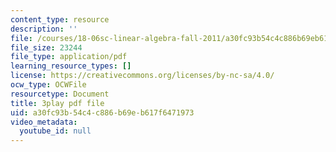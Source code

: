 ```yaml
---
content_type: resource
description: ''
file: /courses/18-06sc-linear-algebra-fall-2011/a30fc93b54c4c886b69eb617f6471973_VYS9EYZ3gCo.pdf
file_size: 23244
file_type: application/pdf
learning_resource_types: []
license: https://creativecommons.org/licenses/by-nc-sa/4.0/
ocw_type: OCWFile
resourcetype: Document
title: 3play pdf file
uid: a30fc93b-54c4-c886-b69e-b617f6471973
video_metadata:
  youtube_id: null
---
```

